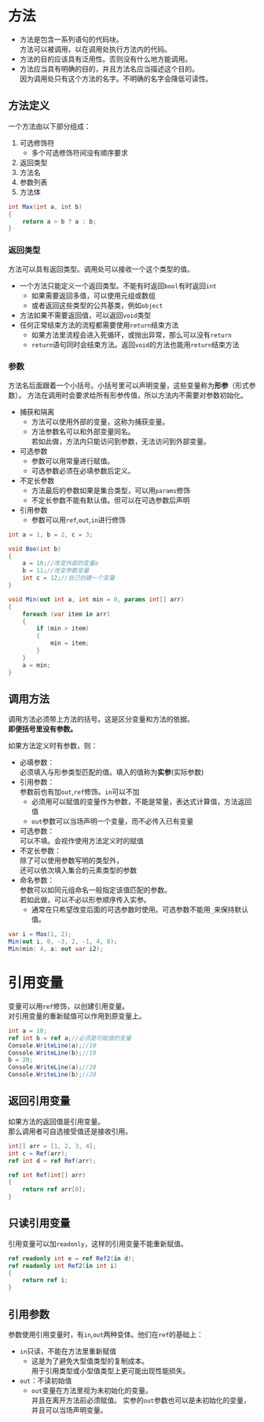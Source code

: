 ﻿# 方法

- 方法是包含一系列语句的代码块。  
  方法可以被调用，以在调用处执行方法内的代码。
- 方法的目的应该具有泛用性。否则没有什么地方能调用。
- 方法应当具有明确的目的，并且方法名应当描述这个目的。  
  因为调用处只有这个方法的名字。不明确的名字会降低可读性。

## 方法定义

一个方法由以下部分组成：

1. 可选修饰符
    - 多个可选修饰符间没有顺序要求
1. 返回类型
1. 方法名
1. 参数列表
1. 方法体

```csharp
int Max(int a, int b)
{
	return a > b ? a : b;
}
```

### 返回类型

方法可以具有返回类型。调用处可以接收一个这个类型的值。

- 一个方法只能定义一个返回类型。不能有时返回`bool`有时返回`int`
    - 如果需要返回多值，可以使用元组或数组
    - 或者返回这些类型的公共基类，例如`object`
- 方法如果不需要返回值，可以返回`void`类型
- 任何正常结束方法的流程都需要使用`return`结束方法
    - 如果方法里流程会进入死循环，或抛出异常，那么可以没有`return`
    - `return`语句同时会结束方法。返回`void`的方法也能用`return`结束方法

### 参数

方法名后面跟着一个小括号。小括号里可以声明变量，这些变量称为**形参**（形式参数）。
方法在调用时会要求给所有形参传值，所以方法内不需要对参数初始化。

- 捕获和隔离
    - 方法可以使用外部的变量，这称为捕获变量。
    - 方法参数名可以和外部变量同名。  
    若如此做，方法内只能访问到参数，无法访问到外部变量。
- 可选参数
    - 参数可以用常量进行赋值。  
    - 可选参数必须在必填参数后定义。
- 不定长参数
    - 方法最后的参数如果是集合类型，可以用`params`修饰
    - 不定长参数不能有默认值。但可以在可选参数后声明
- 引用参数
    - 参数可以用`ref`,`out`,`in`进行修饰

```csharp
int a = 1, b = 2, c = 3;

void Boo(int b)
{
	a = 10;//改变外部的变量a
	b = 11;//改变参数变量
	int c = 12;//自己创建一个变量
}
```
```csharp
void Min(out int a, int min = 0, params int[] arr)
{
	foreach (var item in arr)
	{
		if (min > item)
		{
			min = item;
		}
	}
	a = min;
}
```

## 调用方法

调用方法必须带上方法的括号。这是区分变量和方法的依据。  
**即便括号里没有参数。**

如果方法定义时有参数，则：

- 必填参数：  
必须填入与形参类型匹配的值。填入的值称为**实参**(实际参数)
- 引用参数：  
参数前也有加`out`,`ref`修饰。`in`可以不加
    - 必须用可以赋值的变量作为参数，不能是常量，表达式计算值，方法返回值
    - `out`参数可以当场声明一个变量，而不必传入已有变量
- 可选参数：  
可以不填。会视作使用方法定义时的赋值
- 不定长参数：  
除了可以使用参数写明的类型外，  
还可以依次填入集合的元素类型的参数
- 命名参数：  
  参数可以如同元组命名一般指定该值匹配的参数。  
  若如此做，可以不必以形参顺序传入实参。
  - 通常在只希望改变后面的可选参数时使用。可选参数不能用`_`来保持默认值。

```csharp
var i = Max(1, 2);
Min(out i, 0, -3, 2, -1, 4, 8);
Min(min: 4, a: out var i2);
```

# 引用变量

变量可以用`ref`修饰，以创建引用变量。  
对引用变量的重新赋值可以作用到原变量上。

```csharp
int a = 10;
ref int b = ref a;//必须是可赋值的变量
Console.WriteLine(a);//10
Console.WriteLine(b);//10
b = 20;
Console.WriteLine(a);//20
Console.WriteLine(b);//20
```

## 返回引用变量

如果方法的返回值是引用变量。  
那么调用者可自选接受值还是接收引用。

```csharp
int[] arr = [1, 2, 3, 4];
int c = Ref(arr);
ref int d = ref Ref(arr);

ref int Ref(int[] arr)
{
	return ref arr[0];
}
```

## 只读引用变量

引用变量可以加`readonly`，这样的引用变量不能重新赋值。

```csharp
ref readonly int e = ref Ref2(in d);
ref readonly int Ref2(in int i)
{
	return ref i;
}
```

## 引用参数

参数使用引用变量时，有`in`,`out`两种变体。他们在`ref`的基础上：

- `in`只读，不能在方法里重新赋值
    - 这是为了避免大型值类型的复制成本。  
    用于引用类型或小型值类型上更可能出现性能损失。
- `out`：不读初始值
    - `out`变量在方法里视为未初始化的变量。  
    并且在离开方法前必须赋值。
    实参的`out`参数也可以是未初始化的变量，  
    并且可以当场声明变量。